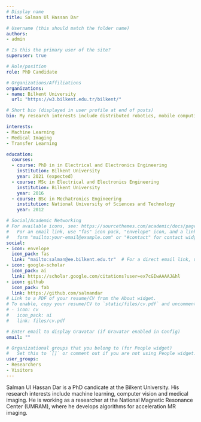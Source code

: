 ```yaml
---
# Display name
title: Salman Ul Hassan Dar

# Username (this should match the folder name)
authors:
- admin

# Is this the primary user of the site?
superuser: true

# Role/position
role: PhD Candidate

# Organizations/Affiliations
organizations:
- name: Bilkent University
  url: "https://w3.bilkent.edu.tr/bilkent/"

# Short bio (displayed in user profile at end of posts)
bio: My research interests include distributed robotics, mobile computing and programmable matter.

interests:
- Machine Learning
- Medical Imaging
- Transfer Learning

education:
  courses:
  - course: PhD in in Electrical and Electronics Engineering
    institution: Bilkent University
    year: 2021 (expected)
  - course: MSc in Electrical and Electronics Engineering
    institution: Bilkent University
    year: 2016
  - course: BSc in Mechatronics Engineering
    institution: National University of Sciences and Technology
    year: 2012

# Social/Academic Networking
# For available icons, see: https://sourcethemes.com/academic/docs/page-builder/#icons
#   For an email link, use "fas" icon pack, "envelope" icon, and a link in the
#   form "mailto:your-email@example.com" or "#contact" for contact widget.
social:
- icon: envelope
  icon_pack: fas
  link: "mailto:salman@ee.bilkent.edu.tr"  # For a direct email link, use "mailto:test@example.org".
- icon: google-scholar
  icon_pack: ai
  link: https://scholar.google.com/citations?user=ex7cGIwAAAAJ&hl
- icon: github
  icon_pack: fab
  link: https://github.com/salmandar
# Link to a PDF of your resume/CV from the About widget.
# To enable, copy your resume/CV to `static/files/cv.pdf` and uncomment the lines below.
# - icon: cv
#   icon_pack: ai
#   link: files/cv.pdf

# Enter email to display Gravatar (if Gravatar enabled in Config)
email: ""

# Organizational groups that you belong to (for People widget)
#   Set this to `[]` or comment out if you are not using People widget.
user_groups:
- Researchers
- Visitors
---
```


Salman Ul Hassan Dar is a PhD candicate at the Bilkent University. His research interests include machine learning, computer vision and medical imaging. He is working as a researcher at the National Magnetic Resonance Center (UMRAM), where he develops algorithms for acceleration MR imaging.


